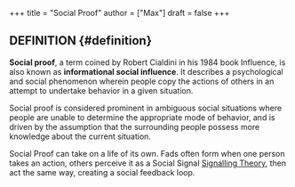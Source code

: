 +++
title = "Social Proof"
author = ["Max"]
draft = false
+++

## DEFINITION {#definition}

****Social proof****, a term coined by Robert Cialdini in his 1984 book
<span class="underline">Influence</span>, is also known as ****informational social influence****. It describes a
psychological and social phenomenon wherein people copy the actions of others
in an attempt to undertake behavior in a given situation.

Social proof is considered prominent in ambiguous social situations where
people are unable to determine the appropriate <span class="underline">mode of behavior</span>, and is driven
by the assumption that the surrounding people possess more knowledge about the
current situation.

Social Proof can take on a life of its own. Fads often form when one person
takes an action, others perceive it as a Social Signal [Signalling Theory](signalling-theory.md), then
act the same way, creating a social feedback loop.

